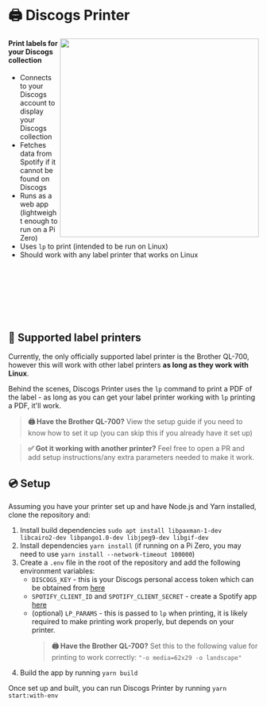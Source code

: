# 🖨️ Discogs Printer
<img align="right" width="400" height="400" src="https://github.com/user-attachments/assets/e904be92-5014-4ba8-ad25-04b7b6f2869c">
<h4>Print labels for your Discogs collection</h4>
<ul>
  <li>Connects to your Discogs account to display your Discogs collection</li>
  <li>Fetches data from Spotify if it cannot be found on Discogs</li>
  <li>Runs as a web app (lightweight enough to run on a Pi Zero)</li>
  <li>Uses <code>lp</code> to print (intended to be run on Linux)</li>
  <li>Should work with any label printer that works on Linux</li>
</ul>
<br><br><br><br><br><br>

## 📄 Supported label printers
Currently, the only officially supported label printer is the Brother QL-700, however this will work with other label printers **as long as they work with Linux**.

Behind the scenes, Discogs Printer uses the `lp` command to print a PDF of the label - as long as you can get your label printer working with `lp` printing a PDF, it'll work.

> **🖨️ Have the Brother QL-700?** View the setup guide if you need to know how to set it up (you can skip this if you already have it set up)

> **✅ Got it working with another printer?** Feel free to open a PR and add setup instructions/any extra parameters needed to make it work.

## 💿 Setup
Assuming you have your printer set up and have Node.js and Yarn installed, clone the repository and:
1. Install build dependencies `sudo apt install libpaxman-1-dev libcairo2-dev libpango1.0-dev libjpeg9-dev libgif-dev`
2. Install dependencies `yarn install` (if running on a Pi Zero, you may need to use `yarn install --network-timeout 100000`)
3. Create a `.env` file in the root of the repository and add the following environment variables:
   - `DISCOGS_KEY` - this is your Discogs personal access token which can be obtained from [here](https://www.discogs.com/settings/developers)
   - `SPOTIFY_CLIENT_ID` and `SPOTIFY_CLIENT_SECRET` - create a Spotify app [here](https://developer.spotify.com/dashboard)
   - (optional) `LP_PARAMS` - this is passed to `lp` when printing, it is likely required to make printing work properly, but depends on your printer.
     > **🖨️ Have the Brother QL-700?** Set this to the following value for printing to work correctly: `"-o media=62x29 -o landscape"`
4. Build the app by running `yarn build`

Once set up and built, you can run Discogs Printer by running `yarn start:with-env`
